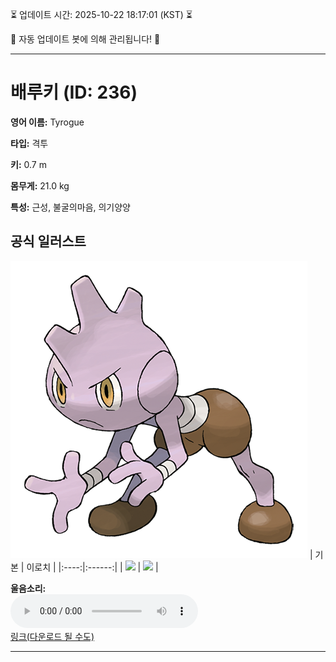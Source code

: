 
⏳ 업데이트 시간: 2025-10-22 18:17:01 (KST) ⏳

🤖 자동 업데이트 봇에 의해 관리됩니다! 🤖

---

# 배루키 (ID: 236)
**영어 이름:** Tyrogue

**타입:** 격투

**키:** 0.7 m

**몸무게:** 21.0 kg

**특성:** 근성, 불굴의마음, 의기양양

## 공식 일러스트
![](https://raw.githubusercontent.com/PokeAPI/sprites/master/sprites/pokemon/other/official-artwork/236.png)
| 기본 | 이로치 |
|:----:|:------:|
| <img src="http://play.pokemonshowdown.com/sprites/ani/tyrogue.gif" width="200"> | <img src="http://play.pokemonshowdown.com/sprites/ani-shiny/tyrogue.gif" width="200"> |

**울음소리:**<br><audio controls src="https://raw.githubusercontent.com/PokeAPI/cries/main/cries/pokemon/latest/236.ogg"></audio><br> [링크(다운로드 될 수도)](https://raw.githubusercontent.com/PokeAPI/cries/main/cries/pokemon/latest/236.ogg)


---
